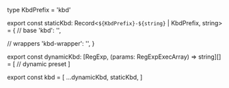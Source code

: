 type KbdPrefix = 'kbd'

export const staticKbd: Record<`${KbdPrefix}-${string}` | KbdPrefix, string> = {
// base
'kbd': '',

// wrappers
'kbd-wrapper': '',
}

export const dynamicKbd: [RegExp, (params: RegExpExecArray) => string][] = [
// dynamic preset
]

export const kbd = [
...dynamicKbd,
staticKbd,
]
